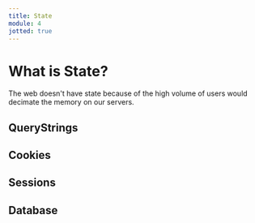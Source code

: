 ```yaml
---
title: State
module: 4
jotted: true
---
```


# What is State?

The web doesn't have state because of the high volume of users would decimate the memory on our servers.

## QueryStrings

## Cookies

## Sessions

## Database